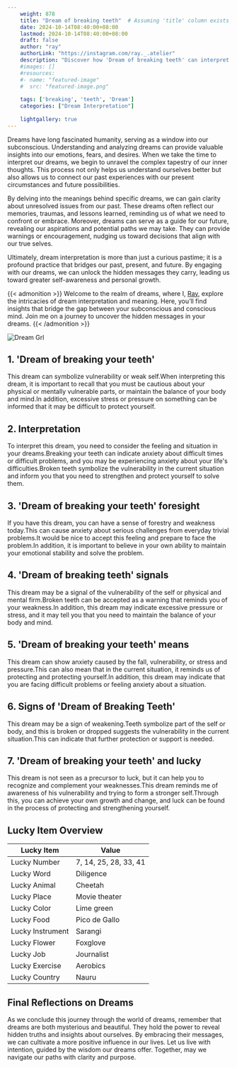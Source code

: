 ```yaml
---
    weight: 878
    title: "Dream of breaking teeth"  # Assuming 'title' column exists
    date: 2024-10-14T08:40:00+08:00
    lastmod: 2024-10-14T08:40:00+08:00
    draft: false
    author: "ray"
    authorLink: "https://instagram.com/ray._.atelier"
    description: "Discover how 'Dream of breaking teeth' can interpret your future and uncover its significant meanings in your life."
    #images: []
    #resources:
    #- name: "featured-image"
    #  src: "featured-image.png"
    
    tags: ['breaking', 'teeth', 'Dream']
    categories: ["Dream Interpretation"]
    
    lightgallery: true
---
```

    
Dreams have long fascinated humanity, serving as a window into our subconscious. Understanding and analyzing dreams can provide valuable insights into our emotions, fears, and desires. When we take the time to interpret our dreams, we begin to unravel the complex tapestry of our inner thoughts. This process not only helps us understand ourselves better but also allows us to connect our past experiences with our present circumstances and future possibilities.

By delving into the meanings behind specific dreams, we can gain clarity about unresolved issues from our past. These dreams often reflect our memories, traumas, and lessons learned, reminding us of what we need to confront or embrace. Moreover, dreams can serve as a guide for our future, revealing our aspirations and potential paths we may take. They can provide warnings or encouragement, nudging us toward decisions that align with our true selves.

Ultimately, dream interpretation is more than just a curious pastime; it is a profound practice that bridges our past, present, and future. By engaging with our dreams, we can unlock the hidden messages they carry, leading us toward greater self-awareness and personal growth.

{{< admonition >}}
Welcome to the realm of dreams, where I, [Ray](https://instagram.com/ray._.atelier), explore the intricacies of dream interpretation and meaning. Here, you’ll find insights that bridge the gap between your subconscious and conscious mind. Join me on a journey to uncover the hidden messages in your dreams.
{{< /admonition >}}

![Dream Grl](https://cdn.pixabay.com/photo/2017/11/02/03/35/gothic-2910057_1280.jpg "Dream Grl")

## 1. 'Dream of breaking your teeth'
This dream can symbolize vulnerability or weak self.When interpreting this dream, it is important to recall that you must be cautious about your physical or mentally vulnerable parts, or maintain the balance of your body and mind.In addition, excessive stress or pressure on something can be informed that it may be difficult to protect yourself.

## 2. Interpretation
To interpret this dream, you need to consider the feeling and situation in your dreams.Breaking your teeth can indicate anxiety about difficult times or difficult problems, and you may be experiencing anxiety about your life's difficulties.Broken teeth symbolize the vulnerability in the current situation and inform you that you need to strengthen and protect yourself to solve them.

## 3. 'Dream of breaking your teeth' foresight
If you have this dream, you can have a sense of forestry and weakness today.This can cause anxiety about serious challenges from everyday trivial problems.It would be nice to accept this feeling and prepare to face the problem.In addition, it is important to believe in your own ability to maintain your emotional stability and solve the problem.

## 4. 'Dream of breaking teeth' signals
This dream may be a signal of the vulnerability of the self or physical and mental firm.Broken teeth can be accepted as a warning that reminds you of your weakness.In addition, this dream may indicate excessive pressure or stress, and it may tell you that you need to maintain the balance of your body and mind.

## 5. 'Dream of breaking your teeth' means
This dream can show anxiety caused by the fall, vulnerability, or stress and pressure.This can also mean that in the current situation, it reminds us of protecting and protecting yourself.In addition, this dream may indicate that you are facing difficult problems or feeling anxiety about a situation.

## 6. Signs of 'Dream of Breaking Teeth'
This dream may be a sign of weakening.Teeth symbolize part of the self or body, and this is broken or dropped suggests the vulnerability in the current situation.This can indicate that further protection or support is needed.

## 7. 'Dream of breaking your teeth' and lucky
This dream is not seen as a precursor to luck, but it can help you to recognize and complement your weaknesses.This dream reminds me of awareness of his vulnerability and trying to form a stronger self.Through this, you can achieve your own growth and change, and luck can be found in the process of protecting and strengthening yourself.

## Lucky Item Overview
| Lucky Item          | Value              |
|---------------|--------------------|
| Lucky Number        | 7, 14, 25, 28, 33, 41  |
| Lucky Word          | Diligence |
| Lucky Animal        | Cheetah |
| Lucky Place         | Movie theater     |
| Lucky Color         | Lime green     |
| Lucky Food          | Pico de Gallo      |
| Lucky Instrument    | Sarangi |
| Lucky Flower        | Foxglove    |
| Lucky Job           | Journalist       |
| Lucky Exercise      | Aerobics  |
| Lucky Country       | Nauru    |


##  Final Reflections on Dreams

As we conclude this journey through the world of dreams, remember that dreams are both mysterious and beautiful. They hold the power to reveal hidden truths and insights about ourselves. By embracing their messages, we can cultivate a more positive influence in our lives. Let us live with intention, guided by the wisdom our dreams offer. Together, may we navigate our paths with clarity and purpose.
